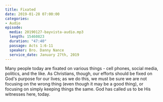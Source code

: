 ```yaml
---
title: Fixated
date: 2019-01-28 07:00:00
categories:
- Audio
episode:
  media: 20190127-bayvista-audio.mp3
  length: 15460823
  duration: "47:40"
  passage: Acts 1:6-11
  speaker: Bro. Danny Nance
  service_date: January 27th, 2019
---
```

Many people today are fixated on various things - cell phones, social media, politics, and the like. As Christians, though, our efforts should be fixed on God's purpose for our lives; as we do this, we must be sure we are not focusing on the wrong thing (even though it may be a good thing), or focusing on simply keeping things the same. God has called us to be His witnesses here, today.